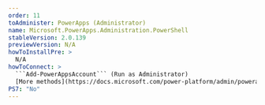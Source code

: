 ```yaml
---
order: 11
toAdminister: PowerApps (Administrator)
name: Microsoft.PowerApps.Administration.PowerShell
stableVersion: 2.0.139
previewVersion: N/A
howToInstallPre: >
  N/A
howToConnect: >
  ```Add-PowerAppsAccount``` (Run as Administrator)
  [More methods](https://docs.microsoft.com/power-platform/admin/powerapps-powershell#installation)
PS7: "No"
---
```

